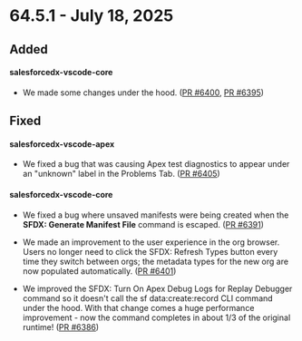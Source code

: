 # 64.5.1 - July 18, 2025

## Added

#### salesforcedx-vscode-core

- We made some changes under the hood. ([PR #6400](https://github.com/forcedotcom/salesforcedx-vscode/pull/6400), [PR #6395](https://github.com/forcedotcom/salesforcedx-vscode/pull/6395))

## Fixed

#### salesforcedx-vscode-apex

- We fixed a bug that was causing Apex test diagnostics to appear under an "unknown" label in the Problems Tab. ([PR #6405](https://github.com/forcedotcom/salesforcedx-vscode/pull/6405))

#### salesforcedx-vscode-core

- We fixed a bug where unsaved manifests were being created when the **SFDX: Generate Manifest File** command is escaped. ([PR #6391](https://github.com/forcedotcom/salesforcedx-vscode/pull/6391))

- We made an improvement to the user experience in the org browser.  Users no longer need to click the SFDX: Refresh Types button every time they switch between orgs; the metadata types for the new org are now populated automatically. ([PR #6401](https://github.com/forcedotcom/salesforcedx-vscode/pull/6401))

- We improved the SFDX: Turn On Apex Debug Logs for Replay Debugger command so it doesn't call the sf data:create:record CLI command under the hood.  With that change comes a huge performance improvement - now the command completes in about 1/3 of the original runtime! ([PR #6386](https://github.com/forcedotcom/salesforcedx-vscode/pull/6386))
